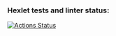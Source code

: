### Hexlet tests and linter status:
[![Actions Status](https://github.com/Luce62006/frontend-project-lvl3/workflows/hexlet-check/badge.svg)](https://github.com/Luce62006/frontend-project-lvl3/actions)